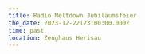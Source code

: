 ```yaml
---
title: Radio Meltdown Jubiläumsfeier
the_date: 2023-12-22T23:00:00.000Z
time: past
location: Zeughaus Herisau
---
```


